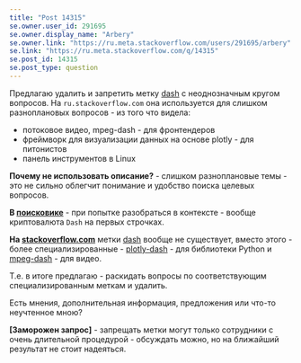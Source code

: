 ```yaml
---
title: "Post 14315"
se.owner.user_id: 291695
se.owner.display_name: "Arbery"
se.owner.link: "https://ru.meta.stackoverflow.com/users/291695/arbery"
se.link: "https://ru.meta.stackoverflow.com/q/14315"
se.post_id: 14315
se.post_type: question
---
```

<p>Предлагаю удалить и запретить метку <a href="https://ru.stackoverflow.com/questions/tagged/dash" class="s-tag post-tag" title="показать вопросы с меткой [dash]" aria-label="показать вопросы с меткой [dash]" rel="tag" aria-labelledby="tag-dash-tooltip-container" data-tag-menu-origin="Unknown">dash</a> с неоднозначным кругом вопросов. На <code>ru.stackoverflow.com</code> она используется для слишком разноплановых вопросов - из того что видела:</p>
<ul>
<li>потоковое видео, mpeg-dash -  для фронтендеров</li>
<li>фреймворк для визуализации данных на основе plotly - для питонистов</li>
<li>панель инструментов в Linux</li>
</ul>
<p><strong>Почему не использовать описание?</strong> - слишком разноплановые темы - это не сильно облегчит понимание и удобство поиска целевых вопросов.</p>
<p><strong>В <a href="https://www.google.com/search?q=dash&amp;oq=dash&amp;gs_lcrp=EgZjaHJvbWUyBggAEEUYOTIGCAEQRRg7MgYIAhBFGDsyBggDEEUYOzIGCAQQRRg8MgYIBRBFGDwyBggGEEUYPDIGCAcQRRg80gEIMjk0MGowajeoAgCwAgA&amp;sourceid=chrome&amp;ie=UTF-8" rel="nofollow noreferrer">поисковике</a></strong> - при попытке разобраться в контексте - вообще криптовалюта <code>Dash</code> на первых строчках.</p>
<p><strong>На <a href="https://stackoverflow.com/">stackoverflow.com</a></strong> метки <a href="https://stackoverflow.com/questions/tagged/dash">dash</a> вообще не существует, вместо этого - более специализированные - <a href="https://stackoverflow.com/questions/tagged/plotly-dash">plotly-dash</a> - для библиотеки Python и <a href="https://stackoverflow.com/questions/tagged/mpeg-dash">mpeg-dash</a> - для видео.</p>
<p>Т.е. в итоге предлагаю - раскидать вопросы по соответствующим специализированным меткам и удалить.</p>
<p>Есть мнения, дополнительная информация, предложения или что-то неучтенное мною?</p>
<p><strong>[Заморожен запрос]</strong> - запрещать метки могут только сотрудники с очень длительной процедурой - обсуждать можно, но на ближайший результат не стоит надеяться.</p>
